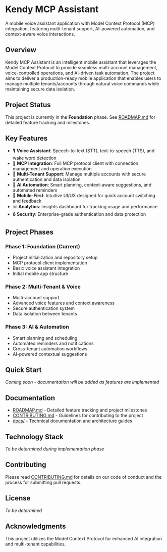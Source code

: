 # Kendy MCP Assistant

A mobile voice assistant application with Model Context Protocol (MCP) integration, featuring multi-tenant support, AI-powered automation, and context-aware voice interactions.

## Overview

Kendy MCP Assistant is an intelligent mobile assistant that leverages the Model Context Protocol to provide seamless multi-account management, voice-controlled operations, and AI-driven task automation. The project aims to deliver a production-ready mobile application that enables users to manage multiple tenants/accounts through natural voice commands while maintaining secure data isolation.

## Project Status

This project is currently in the **Foundation** phase. See [ROADMAP.md](ROADMAP.md) for detailed feature tracking and milestones.

## Key Features

- 🎙️ **Voice Assistant**: Speech-to-text (STT), text-to-speech (TTS), and wake word detection
- 🔌 **MCP Integration**: Full MCP protocol client with connection management and operation execution
- 👥 **Multi-Tenant Support**: Manage multiple accounts with secure authentication and data isolation
- 🤖 **AI Automation**: Smart planning, context-aware suggestions, and automated reminders
- 📱 **Mobile-First**: Intuitive UI/UX designed for quick account switching and feedback
- 📊 **Analytics**: Insights dashboard for tracking usage and performance
- 🔒 **Security**: Enterprise-grade authentication and data protection

## Project Phases

### Phase 1: Foundation (Current)
- Project initialization and repository setup
- MCP protocol client implementation
- Basic voice assistant integration
- Initial mobile app structure

### Phase 2: Multi-Tenant & Voice
- Multi-account support
- Advanced voice features and context awareness
- Secure authentication system
- Data isolation between tenants

### Phase 3: AI & Automation
- Smart planning and scheduling
- Automated reminders and notifications
- Cross-tenant automation workflows
- AI-powered contextual suggestions

## Quick Start

*Coming soon - documentation will be added as features are implemented*

## Documentation

- [ROADMAP.md](ROADMAP.md) - Detailed feature tracking and project milestones
- [CONTRIBUTING.md](CONTRIBUTING.md) - Guidelines for contributing to the project
- [docs/](docs/) - Technical documentation and architecture guides

## Technology Stack

*To be determined during implementation phase*

## Contributing

Please read [CONTRIBUTING.md](CONTRIBUTING.md) for details on our code of conduct and the process for submitting pull requests.

## License

*To be determined*

## Acknowledgments

This project utilizes the Model Context Protocol for enhanced AI integration and multi-tenant capabilities.
